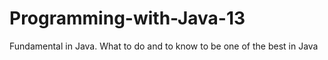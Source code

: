 # Programming-with-Java-13
Fundamental in Java. What to do and to know to be one of the best in Java
